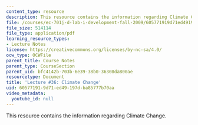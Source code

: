 ```yaml
---
content_type: resource
description: This resource contains the information regarding Climate Change.
file: /courses/ec-701j-d-lab-i-development-fall-2009/605771919d71ed49197dba85777b70aa_MITEC_701JF09_lec36_nb.pdf
file_size: 514114
file_type: application/pdf
learning_resource_types:
- Lecture Notes
license: https://creativecommons.org/licenses/by-nc-sa/4.0/
ocw_type: OCWFile
parent_title: Course Notes
parent_type: CourseSection
parent_uid: bfc4142b-703b-6e39-38b0-36308da800ae
resourcetype: Document
title: 'Lecture #36: Climate Change'
uid: 60577191-9d71-ed49-197d-ba85777b70aa
video_metadata:
  youtube_id: null
---
```

This resource contains the information regarding Climate Change.